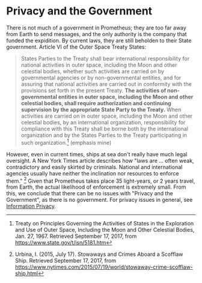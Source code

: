 # Privacy and the Government

There is not much of a government in Prometheus; they are too far away from Earth to send messages, and the only authority is the company that funded the expidition. By current laws, they are still beholden to their State government. Article VI of the Outer Space Treaty States:

> States Parties to the Treaty shall bear international responsibility for national activities in outer space, including the Moon and other celestial bodies, whether such activities are carried on by governmental agencies or by non-governmental entities, and for assuring that national activities are carried out in conformity with the provisions set forth in the present Treaty. **The activities of non-governmental entities in outer space, including the Moon and other celestial bodies, shall require authorization and continuing supervision by the appropriate State Party to the Treaty.** When activities are carried on in outer space, including the Moon and other celestial bodies, by an international organization, responsibility for compliance with this Treaty shall be borne both by the international organization and by the States Parties to the Treaty participating in such organization.[^1]
(emphasis mine)

However, even in current times, ships at sea don't really have much legal oversight. A New York Times article describes how "laws are ... often weak, contradictory and easily skirted by criminals. National and international agencies usually have neither the inclination nor resources to enforce them." [^2] Given that Prometheus takes place 35 light-years, or 2 years travel, from Earth, the actual likelihood of enforcement is extremely small. From this, we conclude that there can be no issues with "Privacy and the Government", as there is no government. For privacy issues in general, see [Information Privacy](informationPrivacy.md).


[^1]: Treaty on Principles Governing the Activities of States in the Exploration and Use of Outer Space, Including the Moon and Other Celestial Bodies, Jan. 27, 1967. Retrieved September 17, 2017, from https://www.state.gov/t/isn/5181.htm
[^2]: Urbina, I. (2015, July 17). Stowaways and Crimes Aboard a Scofflaw Ship. Retrieved September 17, 2017, from https://www.nytimes.com/2015/07/19/world/stowaway-crime-scofflaw-ship.html
